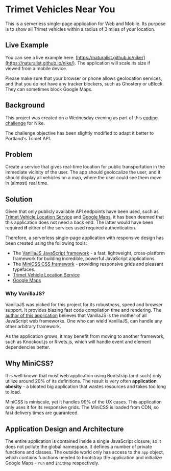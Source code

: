 # Trimet Vehicles Near You

This is a serverless single-page application for Web and Mobile. Its purpose is to show all Trimet vehicles within a radius of 3 miles of your location.

## Live Example

You can see a live example here: [https://naturalist.github.io/nike/](https://naturalist.github.io/nike/). The application will scale its size if viewed from a mobile device. 

Please make sure that your browser or phone allows geolocation services, and that you do not have any tracker blockers, such as Ghostery or uBlock. They can sometimes block Google Maps.

## Background

This project was created on a Wednesday evening as part of this [coding challenge](https://github.com/uber/coding-challenge-tools) for Nike.

The challenge objective has been slightly modified to adapt it better to Portland's Trimet API.

## Problem

Create a service that gives real-time location for public transportation in the immediate vicinity of the user. The app should geolocalize the user, and it should display all vehicles on a map, where the user could see them move in (almost) real time.

## Solution

Given that only publicly available API endpoints have been used, such as [Trimet Vehicle Location Service](https://developer.trimet.org/ws_docs/vehicle_locations_ws.shtml) and [Google Maps](https://maps.google.com), it has been deemed that this application does not need a back end. The latter would have been required **if** either of the services used required authentication.

Therefore, a serverless single-page application with responsive design has been created using the following tools:

* The [VanillaJS JavaScript framework](http://vanilla-js.com) - a fast, lightweight, cross-platform framework
for building incredible, powerful JavaScript applications.
* The [MiniCSS CSS framework](https://minicss.org/index) - providing responsive grids and pleasant typefaces. 
* [Trimet Vehicle Location Service](https://developer.trimet.org/ws_docs/vehicle_locations_ws.shtml)
* [Google Maps](https://maps.google.com)

### Why VanillaJS?

VanillaJS was picked for this project for its robustness, speed and browser support. It provides blazing fast code compilation time and rendering. The [author of this application](https://github.com/naturalist) believes that VanillaJS is the mother of all JavaScript web frameworks. One who can wield VanillaJS, can handle any other arbitrary framework.

As the application grows, it may benefit from moving to another framework, such as Knockout.js or Rivets.js, which will handle event and element dependencies better.

## Why MiniCSS?

It is well known that most web application using Bootstrap (and such) only utilize around 20% of its definitions. The result is very often **application obesity** - a bloated big application that wastes resources and takes too long to load.

MiniCSS is miniscule, yet it handles 99% of the UX cases. This application only uses it for its responsive grids. The MiniCSS is loaded from CDN, so fast delivery times are guaranteed.

## Application Design and Architecture

The entire application is contained inside a single JavaScript closure, so it does not pollute the global namespace. It defines a number of private functions and classes. The outside world only has access to the `app` object, which contains functions needed to bootstrap the application and initialize Google Maps - `run` and `initMap` respectively. 
